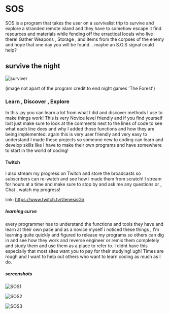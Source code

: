# SOS

SOS is a program that takes the user on a survivalist
trip to survive and explore a stranded remote island and they have to somehow escape it find resources and
materials while fending off the erractical locals who live there! Gather Weapons , Storage , and items from
the corpses of the enemy and hope that one day you will be found. . maybe an S.O.S signal could help?

## survive the night

![surviver](https://user-images.githubusercontent.com/87259615/128305572-fb91cd6b-ba34-4f94-b62d-9116b8ae06eb.png)

(image not apart of the program credit to end night games 'The Forest')

### Learn , Discover , Explore

In this .py you can learn a lot from what I did and discover methods I use to make things work! This is very Novice level friendly
and if you find yourself lost just make sure to look at the comments next to the lines of code to see what each line does and why
I added those functions and how they are being implemented. again this is very user friendly and very easy to understand I made
these projects so someone new to coding can learn and develop skills like I have to make their own programs and have somewhere to
start in the world of coding!

#### Twitch

I also stream my progress on Twitch and store the broadcasts so subscribers can re-watch and see how i made them from scratch! I stream for hours
at a time and make sure to stop by and ask me any questions or , Chat , watch my progress!

link: <https://www.twitch.tv/GenesisGir>

##### learning curve

every programmer has to understand the functions and tools they have and learn at their own pace and as a novice myself i noticed these
things , I'm learning quite quickly and figured to release my programs so others can dig in and see how they work and reverse engineer
or remix them completely and study them and use them as a place to refer to. I didnt have this especially that most sites want you to
pay for their studying! ugh! Times are rough and I want to help out others who want to learn coding as much as I do.

##### screenshots

![SOS1](https://user-images.githubusercontent.com/87259615/128306132-ee906a9b-65af-4fca-8299-90de42fc1f7f.PNG)

![SOS2](https://user-images.githubusercontent.com/87259615/128306174-1cab0a12-4e2a-4843-a6cc-397632d270de.PNG)

![SOS3](https://user-images.githubusercontent.com/87259615/128306199-c612cce5-35c8-42a1-9791-4730710cf118.PNG)
